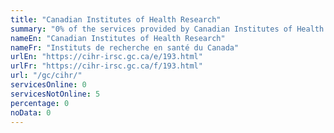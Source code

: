 ```yaml
---
title: "Canadian Institutes of Health Research"
summary: "0% of the services provided by Canadian Institutes of Health Research are available end-to-end online. 0 are available online, and 5 are not available online."
nameEn: "Canadian Institutes of Health Research"
nameFr: "Instituts de recherche en santé du Canada"
urlEn: "https://cihr-irsc.gc.ca/e/193.html"
urlFr: "https://cihr-irsc.gc.ca/f/193.html"
url: "/gc/cihr/"
servicesOnline: 0
servicesNotOnline: 5
percentage: 0
noData: 0
---
```

